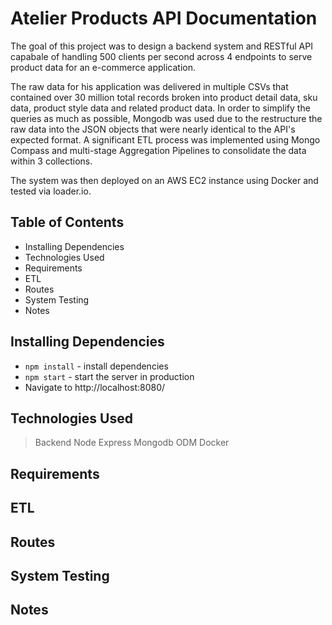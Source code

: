 # Atelier Products API Documentation

The goal of this project was to design a backend system and RESTful API capabale of handling 500 clients per second across 4 endpoints to serve product data for an e-commerce application.

The raw data for his application was delivered in multiple CSVs that contained over 30 million total records broken into product detail data, sku data, product style data and related product data. In order to simplify the queries as much as possible, Mongodb was used due to the restructure the raw data into the JSON objects that were nearly identical to the API's expected format. A significant ETL process was implemented using Mongo Compass and multi-stage Aggregation Pipelines to consolidate the data within 3 collections.

The system was then deployed on an AWS EC2 instance using Docker and tested via loader.io.

## Table of Contents

- Installing Dependencies
- Technologies Used
- Requirements
- ETL
- Routes
- System Testing
- Notes

## Installing Dependencies

- `npm install` - install dependencies
- `npm start` - start the server in production
- Navigate to http://localhost:8080/

## Technologies Used

> Backend
> Node
> Express
> Mongodb ODM
> Docker

## Requirements

## ETL

## Routes

## System Testing

## Notes
